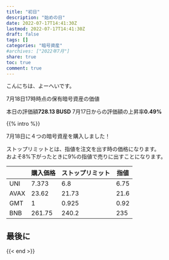```yaml
---
title: "初日"
description: "始めの日"
date: 2022-07-17T14:41:30Z
lastmod: 2022-07-17T14:41:30Z
draft: false
tags: []
categories: "暗号資産"
#archives: ["2022年7月"]
share: true
toc: true
comment: true
---
```


こんにちは、よーへいです。  

7月18日17時時点の保有暗号資産の価値

本日の評価額**728.13 BUSD** 
7月17日からの評価額の上昇率**0.49%**

<!--more-->

{{% intro %}} 

7月18日に４つの暗号資産を購入しました！  

ストップリミットとは、指値を注文を出す時の価格になります。  
およそ8%下がったときに9%の指値で売りに出すことになります。

|  | 購入価格 | ストップリミット | 指値 |
| --- | --- | --- | --- |
| UNI | 7.373 | 6.8 | 6.75 |
| AVAX | 23.62 | 21.73 | 21.6 |
| GMT | 1 | 0.925 | 0.92 |
| BNB | 261.75 | 240.2 | 235 |

## 最後に

{{< end >}} 





